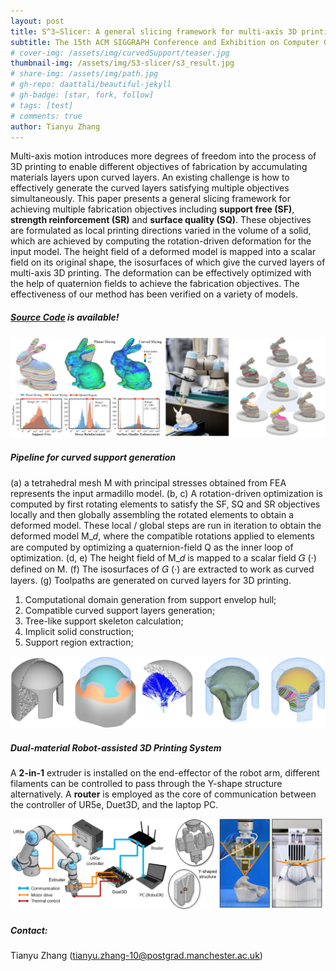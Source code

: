 ```yaml
---
layout: post
title: S^3−Slicer: A general slicing framework for multi-axis 3D printing
subtitle: The 15th ACM SIGGRAPH Conference and Exhibition on Computer Graphics and Interactive Techniques in Asia (SIGA), Daegu, South Korea
# cover-img: /assets/img/curvedSupport/teaser.jpg
thumbnail-img: /assets/img/S3-slicer/s3_result.jpg
# share-img: /assets/img/path.jpg
# gh-repo: daattali/beautiful-jekyll
# gh-badge: [star, fork, follow]
# tags: [test]
# comments: true
author: Tianyu Zhang
---
```


Multi-axis motion introduces more degrees of freedom into the process of 3D printing to enable different objectives of fabrication by accumulating materials layers upon curved layers. An existing challenge is how to effectively generate the curved layers satisfying multiple objectives simultaneously. This paper presents a general slicing framework for achieving multiple fabrication objectives including **support free (SF)**, **strength reinforcement (SR)** and **surface quality (SQ)**. These objectives are formulated as local printing directions varied in the volume of a solid, which are achieved by computing the rotation-driven deformation for the input model. The height field of a deformed model is mapped into a scalar field on its original shape, the isosurfaces of which give the curved layers of multi-axis 3D printing. The deformation can be effectively optimized with the help of quaternion fields to achieve the fabrication objectives. The effectiveness of our method has been verified on a variety of models.

##### [Source Code](https://github.com/zhangty019/S3_DeformFDM) is available!

![printing_result](/assets/img/S3-slicer/s3_result.jpg)

##### Pipeline for curved support generation

(a) a tetrahedral mesh M with principal stresses obtained from FEA represents the input armadillo model. 
(b, c) A rotation-driven optimization is computed by first rotating elements to satisfy the SF, SQ and SR objectives locally and then globally assembling the rotated elements to obtain a deformed model. These local / global
steps are run in iteration to obtain the deformed model M_𝑑, where the compatible rotations applied to elements are computed by optimizing a quaternion-field Q as the inner loop of optimization.
(d, e) The height field of M_𝑑 is mapped to a scalar field 𝐺 (·) defined on M. 
(f) The isosurfaces of 𝐺 (·) are extracted to work as curved layers. 
(g) Toolpaths are generated on curved layers for 3D printing.

1. Computational domain generation from support envelop hull;
2. Compatible curved support layers generation;
3. Tree-like support skeleton calculation;  
4. Implicit solid construction;
5. Support region extraction; 

![pipeline](/assets/img/curvedSupport/pipeline.jpg)

##### Dual-material Robot-assisted 3D Printing System
A **2-in-1** extruder is installed on the end-effector of the robot arm, different filaments can be controlled to pass through the Y-shape structure alternatively. A **router** is employed as the core of communication between
the controller of UR5e, Duet3D, and the laptop PC.

![hardware](/assets/img/curvedSupport/hardware.jpg)

##### Contact:
Tianyu Zhang (tianyu.zhang-10@postgrad.manchester.ac.uk)  
